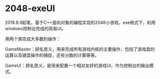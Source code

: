# 2048-exeUI
2018.8.9起笔，基于C++面向对象的编程实现的2048小游戏，exe格式下，利用windows控制台完成的简易UI。

用两个类完成大多数的操作：

GameMaster：顾名思义，用来完成所有游戏内核的主要操作，包括了游戏盘的运算以及键盘操作的捕捉，还有分数的计算等等。

GameUI：顾名思义，是用来配置一个相对友好的游戏UI，作为控制台的输出模式。
